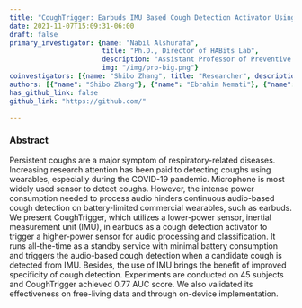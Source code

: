 ```yaml
---
title: "CoughTrigger: Earbuds IMU Based Cough Detection Activator Using An Energy-efficient Sensitivity-prioritized Time Series Classifier"
date: 2021-11-07T15:09:31-06:00
draft: false
primary_investigator: {name: "Nabil Alshurafa",
                       title: "Ph.D., Director of HABits Lab",
                       description: "Assistant Professor of Preventive Medicine and of Computer Science at Northwestern University and heading The HAbits Lab.",
                       img: "/img/pro-big.png"}
coinvestigators: [{name: "Shibo Zhang", title: "Researcher", description: "description description description", img: "/img/im-8.png"}]
authors: [{"name": "Shibo Zhang"}, {"name": "Ebrahim Nemati"}, {"name": "Minh Dinh"}, {"name": "Nathan Folkman"}, {"name": "Tousif Ahmed"}, {"name": "Mahbubur Rahman"}, {"name": "Jilong Kuang"}, {"name": "Nabil Alshurafa"}, {"name": "Alex Gao"}]
has_github_link: false
github_link: "https://github.com/"

---
```


### Abstract

Persistent coughs are a major symptom of respiratory-related diseases. Increasing research attention has been paid to detecting coughs using wearables, especially during the COVID-19 pandemic. Microphone is most widely used sensor to detect coughs. However, the intense power consumption needed to process audio hinders continuous audio-based cough detection on battery-limited commercial wearables, such as earbuds. We present CoughTrigger, which utilizes a lower-power sensor, inertial measurement unit (IMU), in earbuds as a cough detection activator to trigger a higher-power sensor for audio processing and classification. It runs all-the-time as a standby service with minimal battery consumption and triggers the audio-based cough detection when a candidate cough is detected from IMU. Besides, the use of IMU brings the benefit of improved specificity of cough detection. Experiments are conducted on 45 subjects and CoughTrigger achieved 0.77 AUC score. We also validated its effectiveness on free-living data and through on-device implementation.
